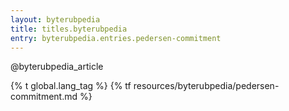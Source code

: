```yaml
---
layout: byterubpedia
title: titles.byterubpedia
entry: byterubpedia.entries.pedersen-commitment
---
```


@byterubpedia_article

{% t global.lang_tag %}
{% tf resources/byterubpedia/pedersen-commitment.md %}
